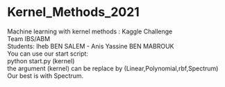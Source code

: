 # Kernel_Methods_2021
Machine learning with kernel methods : Kaggle Challenge <br />
Team IBS/ABM <br />
Students: Iheb BEN SALEM - Anis Yassine BEN MABROUK <br />
You can use our start script: <br />
python start.py (kernel) <br />
the argument (kernel) can be replace by (Linear,Polynomial,rbf,Spectrum) <br />
Our best is with Spectrum. <br />
 
